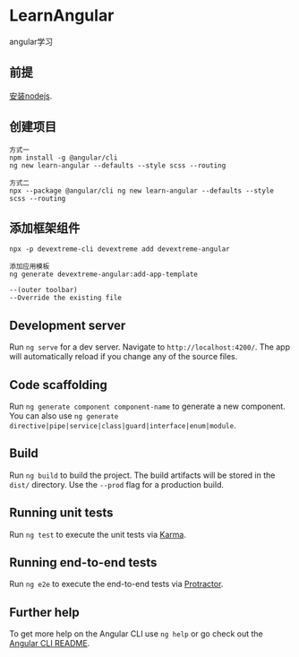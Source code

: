 # LearnAngular

angular学习

## 前提
[安装nodejs](https://nodejs.org/en/).

## 创建项目
```
方式一
npm install -g @angular/cli
ng new learn-angular --defaults --style scss --routing

方式二
npx --package @angular/cli ng new learn-angular --defaults --style scss --routing
```

## 添加框架组件
```
npx -p devextreme-cli devextreme add devextreme-angular

添加应用模板
ng generate devextreme-angular:add-app-template

--(outer toolbar)
--Override the existing file

```

## Development server

Run `ng serve` for a dev server. Navigate to `http://localhost:4200/`. The app will automatically reload if you change any of the source files.

## Code scaffolding

Run `ng generate component component-name` to generate a new component. You can also use `ng generate directive|pipe|service|class|guard|interface|enum|module`.

## Build

Run `ng build` to build the project. The build artifacts will be stored in the `dist/` directory. Use the `--prod` flag for a production build.

## Running unit tests

Run `ng test` to execute the unit tests via [Karma](https://karma-runner.github.io).

## Running end-to-end tests

Run `ng e2e` to execute the end-to-end tests via [Protractor](http://www.protractortest.org/).

## Further help

To get more help on the Angular CLI use `ng help` or go check out the [Angular CLI README](https://github.com/angular/angular-cli/blob/master/README.md).
